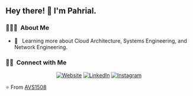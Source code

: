 <h2> Hey there! 👋 I'm Pahrial.</h2>

<h3> 👨🏻‍💻 &nbsp;About Me </h3>

- 🌱 &nbsp; Learning more about Cloud Architecture, Systems Engineering, and Network Engineering.

<h3> 🤝🏻 &nbsp;Connect with Me </h3>

<p align="center">
<a href="https://pahrialms.medium.com/"><img alt="Website" src="https://img.shields.io/badge/Website-pahrialms.medium.com-blue?style=flat-square&logo=google-chrome"></a>
<a href="https://www.linkedin.com/in/pahrialms/"><img alt="LinkedIn" src="https://img.shields.io/badge/LinkedIn-Pahrial%20MS-blue?style=flat-square&logo=linkedin"></a>
<a href="https://www.instagram.com/pahrial.px/"><img alt="Instagram" src="https://img.shields.io/badge/Instagram-adityavs__-blue?style=flat-square&logo=instagram"></a>
</p>

⭐️ From [AVS1508](https://github.com/AVS1508)
